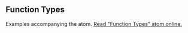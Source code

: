 ## Function Types

Examples accompanying the atom.
[Read "Function Types" atom online.](https://stepik.org/lesson/107892/step/1)
